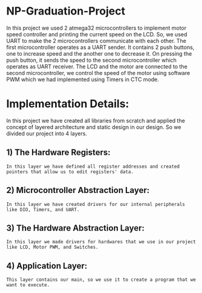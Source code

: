 # NP-Graduation-Project
In this project we used 2 atmega32 microcontrollers to implement motor speed controller and printing the current speed on the LCD. So, we used UART to make the 2 microcontrollers communicate with each other. The first microcontroller operates as a UART sender. It contains 2 push buttons, one to increase speed and the another one to decrease it. On pressing the push button, it sends the speed to the second microcontroller which operates as UART receiver. The LCD and the motor are connected to the second microcontroller, we control the speed of the motor using software PWM which we had implemented using Timers in CTC mode.   


#  Implementation Details:
   In this project we have created all libraries from scratch and applied the concept of layered architecture and static design in our design. So we divided our project into 4 layers.
 ## 1) The Hardware Registers:
    In this layer we have defined all register addresses and created pointers that allow us to edit registers' data.
 ## 2) Microcontroller Abstraction Layer:
    In this layer we have created drivers for our internal peripherals like DIO, Timers, and UART.
 ## 3) The Hardware Abstraction Layer:
    In this layer we made drivers for hardwares that we use in our project like LCD, Motor PWM, and Switches.
 ## 4) Application Layer:
    This layer contains our main, so we use it to create a program that we want to execute.
